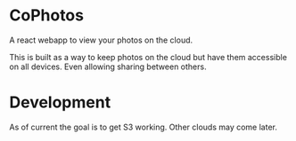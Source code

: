 # CoPhotos
A react webapp to view your photos on the cloud.

This is built as a way to keep photos on the cloud but have them accessible on all devices. Even allowing sharing between others.

# Development
As of current the goal is to get S3 working. Other clouds may come later.
